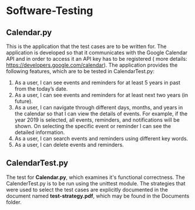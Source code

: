 # Software-Testing
## Calendar.py
This is the application that the test cases are to be written for. The application is developed so that it communicates with the Google Calendar API and in order to access it an API key has to be registered ( more details: https://developers.google.com/calendar).
The application provides the following features, which are to be tested in CalendarTest.py:
1. As a user, I can see events and reminders for at least 5 years in past from the today’s 
date.
2. As a user, I can see events and reminders for at least next two years (in future).
3. As a user, I can navigate through different days, months, and years in the calendar so 
that I can view the details of events. For example, if the year 2019 is selected, all 
events, reminders, and notifications will be shown. On selecting the specific event or
reminder I can see the detailed information.
4. As a user, I can search events and reminders using different key words.
5. As a user, I can delete events and reminders.


## CalendarTest.py
The test for __Calendar.py__, which examines it's functional correctness. The CalenderTest.py is to be run using the unittest module. The strategies that were used to select the test cases are explicitly documented in the document named __test-strategy.pdf__, which may be found in the Documents folder.



